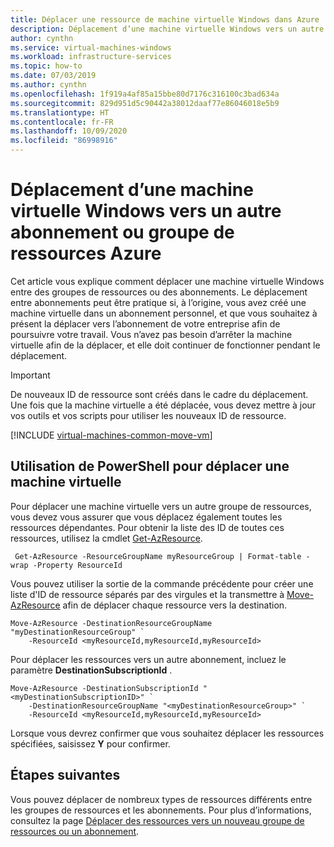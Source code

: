 ```yaml
---
title: Déplacer une ressource de machine virtuelle Windows dans Azure
description: Déplacement d’une machine virtuelle Windows vers un autre abonnement ou groupe de ressources Azure dans le modèle de déploiement Resource Manager.
author: cynthn
ms.service: virtual-machines-windows
ms.workload: infrastructure-services
ms.topic: how-to
ms.date: 07/03/2019
ms.author: cynthn
ms.openlocfilehash: 1f919a4af85a15bbe80d7176c316100c3bad634a
ms.sourcegitcommit: 829d951d5c90442a38012daaf77e86046018e5b9
ms.translationtype: HT
ms.contentlocale: fr-FR
ms.lasthandoff: 10/09/2020
ms.locfileid: "86998916"
---
```

# <a name="move-a-windows-vm-to-another-azure-subscription-or-resource-group"></a>Déplacement d’une machine virtuelle Windows vers un autre abonnement ou groupe de ressources Azure
Cet article vous explique comment déplacer une machine virtuelle Windows entre des groupes de ressources ou des abonnements. Le déplacement entre abonnements peut être pratique si, à l’origine, vous avez créé une machine virtuelle dans un abonnement personnel, et que vous souhaitez à présent la déplacer vers l’abonnement de votre entreprise afin de poursuivre votre travail. Vous n’avez pas besoin d’arrêter la machine virtuelle afin de la déplacer, et elle doit continuer de fonctionner pendant le déplacement.

> [!IMPORTANT]
>De nouveaux ID de ressource sont créés dans le cadre du déplacement. Une fois que la machine virtuelle a été déplacée, vous devez mettre à jour vos outils et vos scripts pour utiliser les nouveaux ID de ressource.
>
>

[!INCLUDE [virtual-machines-common-move-vm](../../../includes/virtual-machines-common-move-vm.md)]

## <a name="use-powershell-to-move-a-vm"></a>Utilisation de PowerShell pour déplacer une machine virtuelle

Pour déplacer une machine virtuelle vers un autre groupe de ressources, vous devez vous assurer que vous déplacez également toutes les ressources dépendantes. Pour obtenir la liste des ID de toutes ces ressources, utilisez la cmdlet [Get-AzResource](/powershell/module/az.resources/get-azresource).

```azurepowershell-interactive
 Get-AzResource -ResourceGroupName myResourceGroup | Format-table -wrap -Property ResourceId
```

Vous pouvez utiliser la sortie de la commande précédente pour créer une liste d'ID de ressource séparés par des virgules et la transmettre à [Move-AzResource](/powershell/module/az.resources/move-azresource) afin de déplacer chaque ressource vers la destination.

```azurepowershell-interactive
Move-AzResource -DestinationResourceGroupName "myDestinationResourceGroup" `
    -ResourceId <myResourceId,myResourceId,myResourceId>
```

Pour déplacer les ressources vers un autre abonnement, incluez le paramètre **DestinationSubscriptionId** .

```azurepowershell-interactive
Move-AzResource -DestinationSubscriptionId "<myDestinationSubscriptionID>" `
    -DestinationResourceGroupName "<myDestinationResourceGroup>" `
    -ResourceId <myResourceId,myResourceId,myResourceId>
```


Lorsque vous devrez confirmer que vous souhaitez déplacer les ressources spécifiées, saisissez **Y** pour confirmer.

## <a name="next-steps"></a>Étapes suivantes
Vous pouvez déplacer de nombreux types de ressources différents entre les groupes de ressources et les abonnements. Pour plus d’informations, consultez la page [Déplacer des ressources vers un nouveau groupe de ressources ou un abonnement](../../azure-resource-manager/management/move-resource-group-and-subscription.md).    
